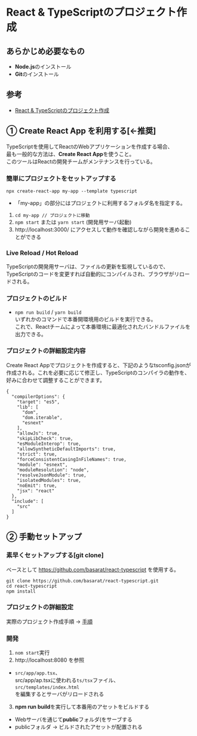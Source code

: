 # React & TypeScriptのプロジェクト作成

## あらかじめ必要なもの
- **Node.js**のインストール
- **Git**のインストール

## 参考
- [React & TypeScriptのプロジェクト作成](https://typescript-jp.gitbook.io/deep-dive/browser#purojekutono)

## ① Create React App を利用する[←推奨]
TypeScriptを使用してReactのWebアプリケーションを作成する場合、  
最も一般的な方法は、**Create React App**を使うこと。  
このツールはReactの開発チームがメンテナンスを行っている。

### 簡単にプロジェクトをセットアップする
```
npx create-react-app my-app --template typescript
```
- 「my-app」の部分にはプロジェクトに利用するフォルダ名を指定する。

1. `cd my-app // プロジェクトに移動` 
2. `npm start` または `yarn start` (開発用サーバ起動)
3. http://localhost:3000/ にアクセスして動作を確認しながら開発を進めることができる

### Live Reload / Hot Reload
TypeScriptの開発用サーバは、ファイルの更新を監視しているので、  
TypeScriptのコードを変更すれば自動的にコンパイルされ、ブラウザがリロードされる。

### プロジェクトのビルド
- `npm run build` / `yarn build`  
いずれかのコマンドで本番開環境用のビルドを実行できる。  
これで、Reactチームによって本番環境に最適化されたバンドルファイルを出力できる。

### プロジェクトの詳細設定内容
Create React Appでプロジェクトを作成すると、下記のようなtsconfig.jsonが作成される。これを必要に応じて修正し、TypeScriptのコンパイラの動作を、好みに合わせて調整することができます。

```
{
  "compilerOptions": {
    "target": "es5",
    "lib": [
      "dom",
      "dom.iterable",
      "esnext"
    ],
    "allowJs": true,
    "skipLibCheck": true,
    "esModuleInterop": true,
    "allowSyntheticDefaultImports": true,
    "strict": true,
    "forceConsistentCasingInFileNames": true,
    "module": "esnext",
    "moduleResolution": "node",
    "resolveJsonModule": true,
    "isolatedModules": true,
    "noEmit": true,
    "jsx": "react"
  },
  "include": [
    "src"
  ]
}
```

## ② 手動セットアップ

### 素早くセットアップする[git clone]
ベースとして https://github.com/basarat/react-typescript を使用する。

```
git clone https://github.com/basarat/react-typescript.git
cd react-typescript
npm install
```

### プロジェクトの詳細設定
実際のプロジェクト作成手順 -> [手順](https://typescript-jp.gitbook.io/deep-dive/browser#purojekutono)

### 開発
1. `nom start`実行
2. http://localhost:8080 を参照
- `src/app/app.tsx`、  
src/app/ap.tsxに使われる`ts/tsx`ファイル、  
`src/templates/index.html`  
を編集するとサーバがリロードされる
3. **npm run build**を実行して本番用のアセットをビルドする
- Webサーバを通じて**public**フォルダ(をサーブする
- publicフォルダ -> ビルドされたアセットが配置される
